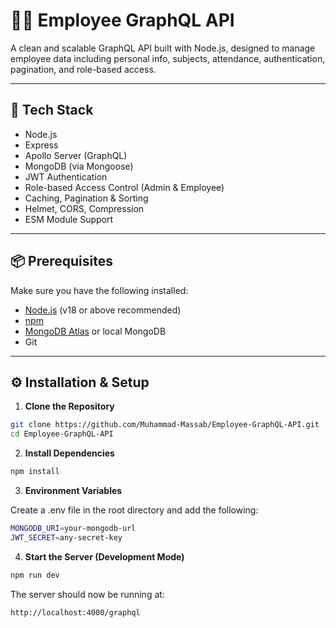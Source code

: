 # 🧑‍💼 Employee GraphQL API

A clean and scalable GraphQL API built with Node.js, designed to manage employee data including personal info, subjects, attendance, authentication, pagination, and role-based access.

---

## 🚀 Tech Stack

- Node.js
- Express
- Apollo Server (GraphQL)
- MongoDB (via Mongoose)
- JWT Authentication
- Role-based Access Control (Admin & Employee)
- Caching, Pagination & Sorting
- Helmet, CORS, Compression
- ESM Module Support

---

## 📦 Prerequisites

Make sure you have the following installed:

- [Node.js](https://nodejs.org/en/) (v18 or above recommended)
- [npm](https://www.npmjs.com/)
- [MongoDB Atlas](https://www.mongodb.com/cloud/atlas) or local MongoDB
- Git

---

## ⚙️ Installation & Setup

1. **Clone the Repository**

```bash
git clone https://github.com/Muhammad-Massab/Employee-GraphQL-API.git
cd Employee-GraphQL-API
```

2. **Install Dependencies**

```bash
npm install
```

3. **Environment Variables**

Create a .env file in the root directory and add the following:

```bash
MONGODB_URI=your-mongodb-url
JWT_SECRET=any-secret-key
```

4. **Start the Server (Development Mode)**

```bash
npm run dev
```

The server should now be running at:

```bash
http://localhost:4000/graphql
```
